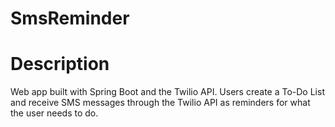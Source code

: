 # SmsReminder

# Description
Web app built with Spring Boot and the Twilio API. 
Users create a To-Do List and receive SMS messages through the Twilio API as reminders for what the user needs to do.
